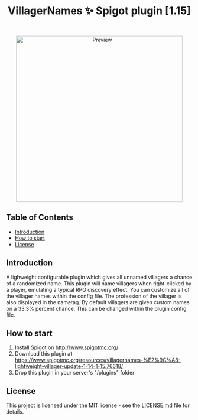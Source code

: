 <h1 align="center"> VillagerNames ✨ Spigot plugin [1.15] </h1> <br>
<p align="center">
  <img alt="Preview" title="Named villager" src="https://i.ibb.co/PZXbNyv/2020-03-28-16-30-34.png?raw=true" width="450">  
</p>

## Table of Contents

- [Introduction](#introduction)
- [How to start](#how-to-start)
- [License](#license)

## Introduction

A lighweight configurable plugin which gives all unnamed villagers a  chance of a randomized name. This plugin will name villagers when right-clicked by a player, emulating a typical RPG discovery effect. You can customize all of the villager names within the config file. The profession of the villager is also displayed in the nametag. 
By default villagers are given custom names on a 33.3% percent chance.  This can be changed within the plugin config file.

## How to start
1. Install Spigot on http://www.spigotmc.org/
2. Download this plugin at https://www.spigotmc.org/resources/villagernames-%E2%9C%A8-lightweight-villager-update-1-14-1-15.76618/
3. Drop this plugin in your server's "/plugins" folder

## License
This project is licensed under the MIT license - see the [LICENSE.md](LICENSE.md) file for details.


